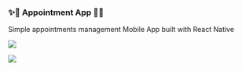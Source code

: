 ### ✨📆 Appointment App 📆✨

Simple appointments management Mobile App built with React Native  

![](https://media.giphy.com/media/U1gHxRUIW51RHVDqNT/giphy.gif)

![](https://media.giphy.com/media/j0p4UeFqkVLk4VpExb/giphy.gif)
